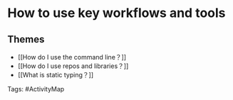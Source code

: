 # How to use key workflows and tools

## Themes
- [[How do I use the command line？]]
- [[How do I use repos and libraries？]]
- [[What is static typing？]]

Tags: #ActivityMap 